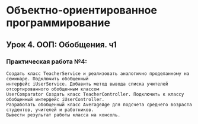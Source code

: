 # Объектно-ориентированное программирование
## Урок 4. ООП: Обобщения. ч1
### Практическая работа №4:  
    Создать класс TeacherService и реализовать аналогично проделанному на семинаре. Подключить обобщенный 
    интерфейс iUserService. Добавить метод вывода списка учителей отсортированного обобщенным классом 
    UserComparator Создать класс TeacherController. Подключить к классу обобщенный интерфейс iUserController.
    Разработать обобщенный класс AverageAge для подсчета среднего возраста студентов, учителей и работников. 
    Вывести результат работы класса на консоль.
